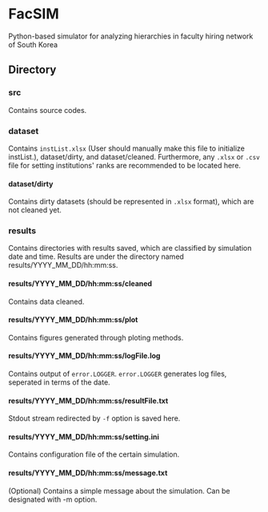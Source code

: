 # FacSIM
Python-based simulator for analyzing hierarchies in faculty hiring network of South Korea

## Directory
### src
Contains source codes.
### dataset
Contains ```instList.xlsx``` (User should manually make this file to initialize instList.), dataset/dirty, and dataset/cleaned.
Furthermore, any ```.xlsx``` or ```.csv``` file for setting institutions' ranks are recommended to be located here.
#### dataset/dirty
Contains dirty datasets (should be represented in ```.xlsx``` format), which are not cleaned yet.
### results
Contains directories with results saved, which are classified by simulation date and time.
Results are under the directory named results/YYYY_MM_DD/hh:mm:ss.
#### results/YYYY_MM_DD/hh:mm:ss/cleaned
Contains data cleaned. 
#### results/YYYY_MM_DD/hh:mm:ss/plot
Contains figures generated through ploting methods.
#### results/YYYY_MM_DD/hh:mm:ss/logFile.log
Contains output of ```error.LOGGER```. ```error.LOGGER``` generates log files, seperated in terms of the date.
#### results/YYYY_MM_DD/hh:mm:ss/resultFile.txt
Stdout stream redirected by ```-f``` option is saved here.
#### results/YYYY_MM_DD/hh:mm:ss/setting.ini
Contains configuration file of the certain simulation.
#### results/YYYY_MM_DD/hh:mm:ss/message.txt
(Optional) Contains a simple message about the simulation. Can be designated with -m option.